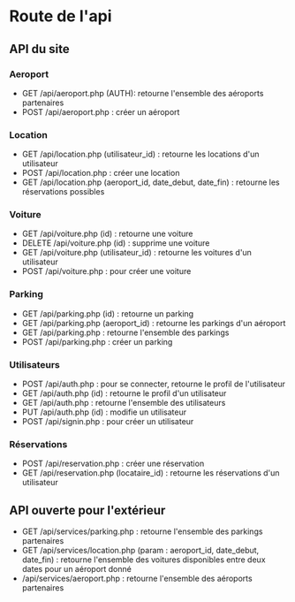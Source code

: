 # Route de l'api

## API du site

### Aeroport

* GET /api/aeroport.php (AUTH): retourne l'ensemble des aéroports partenaires
* POST /api/aeroport.php : créer un aéroport

### Location

* GET /api/location.php (utilisateur_id) : retourne les locations d'un utilisateur
* POST /api/location.php : créer une location
* GET /api/location.php (aeroport_id, date_debut, date_fin) : retourne les réservations possibles

### Voiture

* GET /api/voiture.php (id) : retourne une voiture
* DELETE /api/voiture.php (id) : supprime une voiture
* GET /api/voiture.php (utilisateur_id) : retourne les voitures d'un utilisateur
* POST /api/voiture.php : pour créer une voiture
  
### Parking

* GET /api/parking.php (id) : retourne un parking
* GET /api/parking.php (aeroport_id) : retourne les parkings d'un aéroport
* GET /api/parking.php : retourne l'ensemble des parkings
* POST /api/parking.php : créer un parking

### Utilisateurs

* POST /api/auth.php : pour se connecter, retourne le profil de l'utilisateur
* GET /api/auth.php (id) : retourne le profil d'un utilisateur
* GET /api/auth.php : retourne l'ensemble des utilisateurs
* PUT /api/auth.php (id) : modifie un utilisateur
* POST /api/signin.php : pour créer un utilisateur

### Réservations

* POST /api/reservation.php : créer une réservation
* GET /api/reservation.php (locataire_id) : retourne les réservations d'un utilisateur
  



## API ouverte pour l'extérieur

* GET /api/services/parking.php : retourne l'ensemble des parkings partenaires
* GET /api/services/location.php (param : aeroport_id, date_debut, date_fin) : retourne l'ensemble des voitures disponibles entre deux dates pour un aéroport donné
* /api/services/aeroport.php : retourne l'ensemble des aéroports partenaires
